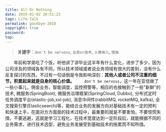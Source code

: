 ```yaml
---
title: All Or Nothing
date: 2019-01-02 20:51:23
tags: Life-Talk
permalink: goodbye-2018
copyright: true
password:
top:
---
```


> **关键字**：`don't be nervous`, `业务or技术`, `人情味儿`, `慎独`
<!-- more -->

　　年前和学弟吃了个饭，听他讲了讲毕业这半年有什么变化，进步了多少，因为公司涉及的领域各有不同，所以技术领域或者说业务领域有很大的差别，没有什么反复探讨的东西，不过有一句话倒是令我影响深刻：**其他人或者公司不注重的细节，积累起来就是自身的核心价值。**
　　`don't be nervous`，这一年在亚信做了一些小事儿，佣金业务，智能调度，监控预警等，相应的也接触到了一些"新鲜"的技术, 微服务(SpringBoot), 微服务治理框架(SpringCloud, Dubbo), 分布式定时任务调度平台(elastic-job,xxl-job), 消息中间件(rabbitMQ, rocketMQ, kafka), 全文搜索引擎(Elasticsearch)等，能结合业务的发展方向对基础技术有一定的预判和快速上手，在面对方方面面的技术过程中，最重要的就是不要害怕，不要惊慌失措，不要逃避，这就是学习工程化，在技术宽度达到一定阶段后，就能根据不同的业务需求，进行技术选型，避免业务发展受到基础技术的拖累而不知所措。
